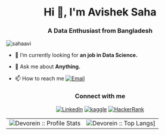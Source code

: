 <h1 align="center">Hi 👋, I'm Avishek Saha</h1>
<h3 align="center">A Data Enthusiast from Bangladesh</h3>

<p align="left"> <img src="https://komarev.com/ghpvc/?username=sahaavi&label=Profile%20views&color=0e75b6&style=flat" alt="sahaavi" /> </p>

- 🔭 I’m currently looking for **an job in Data Science.**

- 💬 Ask me about **Anything.**

- 📫 How to reach me  <a href="mailto:avisheksaha123@gmail.com"><img alt="Email" src="https://img.shields.io/badge/Gmail-avisheksaha123@gmail.com-red?style=flat&logo=gmail"></a>

<h3 align="center">Connect with me</h3>
<p align="center">
<a href="https://linkedin.com/in/sahaavi"><img alt="LinkedIn" src="https://img.shields.io/badge/LinkedIn-sahaavi-blue?style=flat&logo=linkedin"></a>
<a href="https://kaggle.com/avi1023"><img alt="kaggle" src="https://img.shields.io/badge/kaggle-avi1023-skyblue?style=flat&logo=kaggle"></a>
<a href="https://www.hackerrank.com/avisheksaha123"><img alt="HackerRank" src="https://img.shields.io/badge/HackerRank-avisheksaha123-green?style=flat&logo=hackerrank"></a>
</p>

<p align="center">
   <table>
      <tr>
       <td><img alt="Devorein :: Profile Stats" src="https://github-readme-stats.vercel.app/api?username=sahaavi&show_icons=true&theme=dark"> </td>
       <td><img alt="Devorein :: Top Langs]" src="https://github-readme-stats.vercel.app/api/top-langs/?username=sahaavi&langs_count=10&theme=tokyonight&layout=compact&hide=html"> </td>
     </tr>
   </table>
</p>

